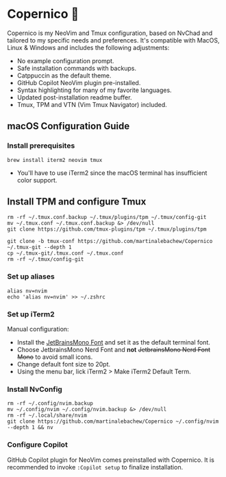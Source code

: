# Copernico 🤔
Copernico is my NeoVim and Tmux configuration, based on NvChad and tailored to my specific needs and preferences. It's compatible with MacOS, Linux & Windows and includes
the following adjustments:

* No example configuration prompt.
* Safe installation commands with backups.
* Catppuccin as the default theme.
* GitHub Copilot NeoVim plugin pre-installed.
* Syntax highlighting for many of my favorite languages.
* Updated post-installation readme buffer.
* Tmux, TPM and VTN (Vim Tmux Navigator) included.


## macOS Configuration Guide

### Install prerequisites
```
brew install iterm2 neovim tmux
```
* You'll have to use iTerm2 since the macOS terminal has insufficient color support.

## Install TPM and configure Tmux
```
rm -rf ~/.tmux.conf.backup ~/.tmux/plugins/tpm ~/.tmux/config-git
mv ~/.tmux.conf ~/.tmux.conf.backup &> /dev/null
git clone https://github.com/tmux-plugins/tpm ~/.tmux/plugins/tpm

git clone -b tmux-conf https://github.com/martinalebachew/Copernico ~/.tmux-git --depth 1
cp ~/.tmux-git/.tmux.conf ~/.tmux.conf
rm -rf ~/.tmux/config-git
```

### Set up aliases
```
alias nv=nvim
echo 'alias nv=nvim' >> ~/.zshrc
```

### Set up iTerm2
Manual configuration:
* Install the [JetBrainsMono Font](https://www.jetbrains.com/lp/mono) and set it as the default terminal font.
* Choose JetbrainsMono Nerd Font and **not** ~~JetbrainsMono Nerd Font Mono~~ to avoid small icons.
* Change default font size to 20pt.
* Using the menu bar, lick iTerm2 > Make iTerm2 Default Term.

### Install NvConfig
```
rm -rf ~/.config/nvim.backup
mv ~/.config/nvim ~/.config/nvim.backup &> /dev/null
rm -rf ~/.local/share/nvim
git clone https://github.com/martinalebachew/Copernico ~/.config/nvim --depth 1 && nv
```

### Configure Copilot
GitHub Copilot plugin for NeoVim comes preinstalled with Copernico. It is recommended to invoke `:Copilot setup` to finalize installation.
